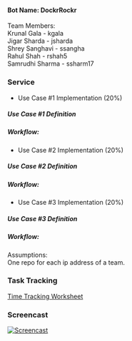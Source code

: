 #### Bot Name: DockrRockr

Team Members: <br/>
Krunal Gala - kgala <br/>
Jigar Sharda - jsharda<br/>
Shrey Sanghavi - ssangha<br/>
Rahul Shah - rshah5<br/>
Samrudhi Sharma - ssharm17<br/>

### Service 
* Use Case #1 Implementation (20%)

##### Use Case #1 Definition

##### Workflow: <br/> 

* Use Case #2 Implementation (20%)

##### Use Case #2 Definition

##### Workflow:<br/>

* Use Case #3 Implementation (20%)

##### Use Case #3 Definition

##### Workflow:<br/>

Assumptions:<br/>
One repo for each ip address of a team. 

### Task Tracking

[Time Tracking Worksheet](WORKSHEET.md)

### Screencast

[![Screencast](https://i1.ytimg.com/vi/5PQthJ2bWsg/default.jpg)](https://youtu.be/5PQthJ2bWsg)


